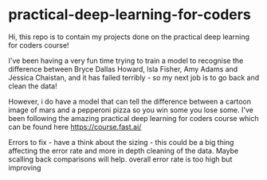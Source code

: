 # practical-deep-learning-for-coders
Hi, this repo is to contain my projects done on the practical deep learning for coders course!

I've been having a very fun time trying to train a model to recognise the difference between Bryce Dallas Howard, Isla Fisher, Amy Adams and Jessica Chaistan, and it has failed terribly - so my next job is to go back and clean the data! 

However, i do have a model that can tell the difference between a cartoon image of mars and a pepperoni pizza so you win some you lose some. 
I've been following the amazing practical deep learning for coders course which can be found here https://course.fast.ai/

Errors to fix - have a think about the sizing - this could be a big thing affecting the error rate and more in depth cleaning of the data. Maybe scalling back comparisons will help. overall error rate is too high but improving
